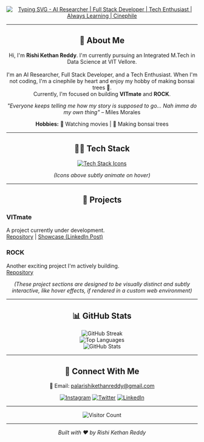 <p align="center">
  <a href="https://github.com/RishiKethanReddy" target="_blank">
    <img src="https://readme-typing-svg.demolab.com?font=Fira+Code&weight=700&size=25&pause=1000&color=00F7FF&center=true&vCenter=true&width=430&lines=AI+Researcher+%7C+Full+Stack+Developer+%7C+Tech+Enthusiast+%7C+Always+Learning+%7C+Cinephile" alt="Typing SVG - AI Researcher | Full Stack Developer | Tech Enthusiast | Always Learning | Cinephile" />
  </a>
</p>

---

<h2 align="center">👋 About Me</h2>

<p align="center">
  Hi, I'm <b>Rishi Kethan Reddy</b>. I'm currently pursuing an Integrated M.Tech in Data Science at VIT Vellore.
  <br><br>
  I'm an AI Researcher, Full Stack Developer, and a Tech Enthusiast. When I'm not coding, I'm a cinephile by heart and enjoy my hobby of making bonsai trees 🌱.
  <br>
  Currently, I'm focused on building <b>VITmate</b> and <b>ROCK</b>.
</p>
<p align="center">
  <i>"Everyone keeps telling me how my story is supposed to go… Nah imma do my own thing"</i> – Miles Morales
</p>
<p align="center">
  <b>Hobbies:</b> 🎥 Watching movies | 🌱 Making bonsai trees
</p>

---

<h2 align="center">🧑‍💻 Tech Stack</h2>

<p align="center">
  <a href="https://skillicons.dev" target="_blank">
    <img src="https://skillicons.dev/icons?i=python,react,js,ts,nodejs,mongodb,firebase,html,css,git&perline=8&theme=dark&si=true" alt="Tech Stack Icons" />
  </a>
</p>
<p align="center">
  <i>(Icons above subtly animate on hover)</i>
</p>

---

<h2 align="center">📁 Projects</h2>

<p align="center">
  <b><h3>VITmate</h3></b>
  A project currently under development.
  <br>
  <a href="https://github.com/RishiKethanReddy/VITmate" target="_blank">Repository</a> | <a href="https://www.linkedin.com/feed/update/urn:li:activity:7214690333550426112/" target="_blank">Showcase (LinkedIn Post)</a>
</p>

<p align="center">
  <b><h3>ROCK</h3></b>
  Another exciting project I'm actively building.
  <br>
  <a href="https://github.com/RishiKethanReddy/ROCK" target="_blank">Repository</a>
</p>
<p align="center">
  <i>(These project sections are designed to be visually distinct and subtly interactive, like hover effects, if rendered in a custom web environment)</i>
</p>

---

<h2 align="center">📊 GitHub Stats</h2>

<p align="center">
  <img src="https://github-readme-streak-stats.herokuapp.com/?user=RishiKethanReddy&theme=dark&hide_border=true&border_radius=10&stroke=00F7FF&background=202020" alt="GitHub Streak" />
  <br>
  <img src="https://github-readme-stats.vercel.app/api/top-langs/?username=RishiKethanReddy&layout=compact&theme=dark&hide_border=true&border_radius=10&langs_count=8&text_color=00F7FF&title_color=00F7FF&bg_color=202020" alt="Top Languages" />
  <br>
  <img src="https://github-readme-stats.vercel.app/api?username=RishiKethanReddy&show_icons=true&theme=dark&hide_border=true&border_radius=10&include_all_commits=true&count_private=true&line_height=20&text_color=00F7FF&title_color=00F7FF&icon_color=00F7FF&bg_color=202020" alt="GitHub Stats" />
</p>

---

<h2 align="center">🔗 Connect With Me</h2>

<p align="center">
  📧 Email: <a href="mailto:palarishikethanreddy@gmail.com">palarishikethanreddy@gmail.com</a>
</p>
<p align="center">
  <a href="https://www.instagram.com/igobyrishi" target="_blank"><img src="https://img.shields.io/badge/Instagram-E4405F?style=for-the-badge&logo=instagram&logoColor=white" alt="Instagram"></a>
  <a href="https://twitter.com/prkr29" target="_blank"><img src="https://img.shields.io/badge/Twitter-1DA1F2?style=for-the-badge&logo=twitter&logoColor=white" alt="Twitter"></a>
  <a href="https://www.linkedin.com/in/rishikethanreddy" target="_blank"><img src="https://img.shields.io/badge/LinkedIn-0A66C2?style=for-the-badge&logo=linkedin&logoColor=white" alt="LinkedIn"></a>
</p>

---

<p align="center">
  <img src="https://komarev.com/ghpvc/?username=RishiKethanReddy&color=00F7FF&label=Visitors&style=flat-square" alt="Visitor Count" />
</p>

---

<p align="center">
  <i>Built with ❤️ by Rishi Kethan Reddy</i>
</p>
